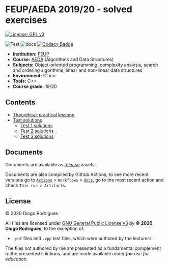 # FEUP/AEDA 2019/20 - solved exercises

[![License: GPL v3](https://img.shields.io/badge/License-GPLv3-blue.svg)](https://www.gnu.org/licenses/gpl-3.0)

![Test](https://github.com/dmfrodrigues/feup-aeda-ex/workflows/test/badge.svg)
![docs](https://github.com/dmfrodrigues/feup-aeda-ex/workflows/docs/badge.svg)
[![Codacy Badge](https://app.codacy.com/project/badge/Grade/41eb3e32b03a4b9fa07ae63d5ce09d3e)](https://www.codacy.com/gh/dmfrodrigues/feup-aeda-ex/dashboard?utm_source=github.com&amp;utm_medium=referral&amp;utm_content=dmfrodrigues/feup-aeda-ex&amp;utm_campaign=Badge_Grade)

- **Institution:** [FEUP](https://sigarra.up.pt/feup/en/web_page.Inicial)
- **Course:** [AEDA](https://sigarra.up.pt/feup/en/ucurr_geral.ficha_uc_view?pv_ocorrencia_id=436433) (Algorithms and Data Structures)
- **Subjects:** Object-oriented programming, complexity analysis, search and ordering algorithms, linear and non-linear data structures
- **Environment:** CLion
- **Tools:** C++
- **Course grade:** 19/20

## Contents

- [Theoretical-practical lessons](tp)
- [Test solutions](tests)
    - [Test 1 solutions](tests/test1)
    - [Test 2 solutions](tests/test2)
    - [Test 3 solutions](tests/test3)

## Documents

Documents are available as [release](https://github.com/dmfrodrigues/feup-aeda-ex/releases) assets.

Documents are also compiled by Github Actions; to see more recent versions go to [`Actions`](https://github.com/dmfrodrigues/feup-aeda-ex/actions) > `Workflows` > [`docs`](https://github.com/dmfrodrigues/feup-aeda-ex/actions?query=workflow%3Adocs), go to the most recent action and check `This run > Artifacts`.

## License

© 2020 Diogo Rodrigues

All files are licensed under [GNU General Public License v3](LICENSE) by **© 2020 Diogo Rodrigues**, to the exception of:
- `.pdf` files and `.cpp` test files, which were authored by the lecturers

The files not authored by me are presented as a fundamental complement to the presented solutions, and are made available under *fair use for education*.
